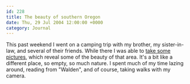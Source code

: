 ```yaml
---
id: 228
title: The beauty of southern Oregon
date: Thu, 29 Jul 2004 12:00:00 +0000
category: Journal
---
```


This past weekend I went on a camping trip with my brother, my
sister-in-law, and several of their friends.  While there I was able to
[take some pictures](gallery/Oregon/Lake%20Crescent/index.html), which reveal some of the beauty of that area.  It's
a bit like a different place, so empty, so much nature.  I spent much of
my time lazing around, reading from "Walden", and of course, taking
walks with my camera.


